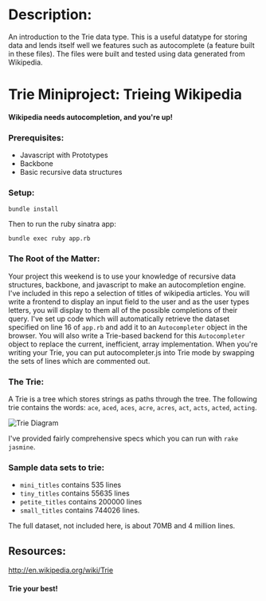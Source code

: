 Description:
==

An introduction to the Trie data type.  This is a useful datatype for storing data and lends itself well we features such as autocomplete (a feature built in these files).  The files were built and tested using data generated from Wikipedia.


# Trie Miniproject: Trieing Wikipedia

#### Wikipedia needs autocompletion, and you're up!

### Prerequisites:

* Javascript with Prototypes
* Backbone
* Basic recursive data structures

### Setup:

`bundle install`

Then to run the ruby sinatra app:

`bundle exec ruby app.rb`

### The Root of the Matter:
Your project this weekend is to use your knowledge of recursive data structures, backbone, and javascript to make an autocompletion engine.  I've included in this repo a selection of titles of wikipedia articles.    You will write a frontend to display an input field to the user and as the user types letters, you will display to them all of the possible completions of their query.  I've set up code which will automatically retrieve the dataset specified on line 16 of `app.rb` and add it to an `Autocompleter` object in the browser.  You will also write a Trie-based backend for this `Autocompleter` object to replace the current, inefficient, array implementation.  When you're writing your Trie, you can put autocompleter.js into Trie mode by swapping the sets of lines which are commented out.

### The Trie:
A Trie is a tree which stores strings as paths through the tree.  The following trie contains the words:
`ace`, `aced`, `aces`, `acre`, `acres`, `act`, `acts`, `acted`, `acting`.

![Trie Diagram](TrieExampleCropped.png)


I've provided fairly comprehensive specs which you can run with `rake jasmine`.  


### Sample data sets to trie:

* `mini_titles` contains 535 lines
* `tiny_titles` contains 55635 lines
* `petite_titles` contains 200000 lines
* `small_titles` contains 744026 lines.

The full dataset, not included here, is about 70MB and 4 million lines.

## Resources:

http://en.wikipedia.org/wiki/Trie

#### Trie your best!
